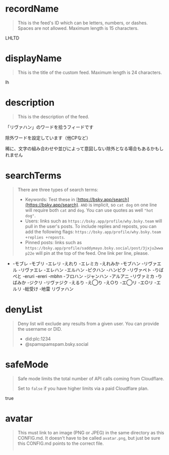 
# recordName

> This is the feed's ID which can be letters, numbers, or dashes. Spaces are not allowed. Maximum length is 15 characters.

LHLTD

# displayName

> This is the title of the custom feed. Maximum length is 24 characters.

lh

# description

> This is the description of the feed.

「リヴァハン」のワードを拾うフィードです

除外ワードを設定しています（他CPなど）

稀に、文字の組み合わせや並びによって意図しない除外となる場合もあるかもしれません

# searchTerms

> There are three types of search terms:
>
> - Keywords: Test these in [https://bsky.app/search](https://bsky.app/search). `AND` is implicit, so `cat dog` on one line will require both `cat` and `dog`. You can use quotes as well `"hot dog"`.
> - Users: links such as `https://bsky.app/profile/why.bsky.team` will pull in the user's posts. To include replies and reposts, you can add the following flags: `https://bsky.app/profile/why.bsky.team +replies +reposts`.
> - Pinned posts: links such as `https://bsky.app/profile/saddymayo.bsky.social/post/3jxju2wwap22e` will pin at the top of the feed. One link per line, please.

- -モブレ -モブリ -エレリ -えれり -エレミカ -えれみか -モブハン -リヴァエル -リヴァエレ -エレハン -エルハン -ピクハン -ハンピク -リヴァペト -りばぺと -eruri -ereri -mbhn -フロハン -ジャンハン -アルアニ -リヴァミカ -りばみか -ジクリ -リヴァジク -えるり -え◯り -え○り -エ◯リ -エ○リ -エルリ -総受け -地雷 リヴァハン

# denyList

> Deny list will exclude any results from a given user. You can provide the username or DID.
>
> - did:plc:1234
> - @spamspamspam.bsky.social

# safeMode

> Safe mode limits the total number of API calls coming from Cloudflare.
>
> Set to `false` if you have higher limits via a paid Cloudflare plan.

true

# avatar

> This must link to an image (PNG or JPEG) in the same directory as this CONFIG.md. It doesn't have to be called `avatar.png`, but just be sure this CONFIG.md points to the correct file.
>
> ![]()

